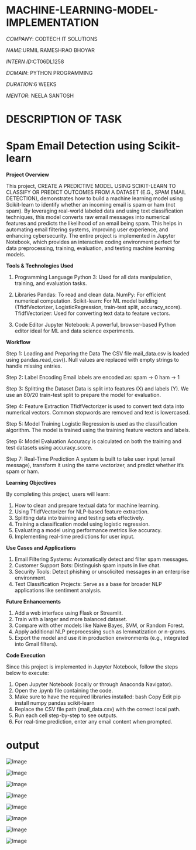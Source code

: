 # MACHINE-LEARNING-MODEL-IMPLEMENTATION

*COMPANY*: CODTECH IT SOLUTIONS

*NAME*:URMIL RAMESHRAO BHOYAR 

*INTERN ID*:CT06DL1258

*DOMAIN*: PYTHON PROGRAMMING

*DURATION*:6 WEEKS

*MENTOR*: NEELA SANTOSH

# DESCRIPTION OF TASK 

# Spam Email Detection using Scikit-learn
**Project Overview**

This project, CREATE A PREDICTIVE MODEL USING SCIKIT-LEARN TO CLASSIFY OR PREDICT OUTCOMES FROM A DATASET (E.G., SPAM EMAIL DETECTION), demonstrates how to build a machine learning model using Scikit-learn to 
identify whether an incoming email is spam or ham (not spam).
By leveraging real-world labeled data and using text classification techniques, this model converts raw email messages into numerical features and predicts the likelihood of an email being spam. This helps in 
automating email filtering systems, improving user experience, and enhancing cybersecurity.
The entire project is implemented in Jupyter Notebook, which provides an interactive coding environment perfect for data preprocessing, training, evaluation, and testing machine learning models.

**Tools & Technologies Used**

1. Programming Language
Python 3: Used for all data manipulation, training, and evaluation tasks.

2. Libraries
Pandas: To read and clean data.
NumPy: For efficient numerical computation.
Scikit-learn: For ML model building (TfidfVectorizer, LogisticRegression, train-test split, accuracy_score).
TfidfVectorizer: Used for converting text data to feature vectors.

3. Code Editor
Jupyter Notebook: A powerful, browser-based Python editor ideal for ML and data science experiments.

**Workflow**

Step 1: Loading and Preparing the Data
The CSV file mail_data.csv is loaded using pandas.read_csv().
Null values are replaced with empty strings to handle missing entries.

Step 2: Label Encoding
Email labels are encoded as:
spam → 0
ham → 1

Step 3: Splitting the Dataset
Data is split into features (X) and labels (Y).
We use an 80/20 train-test split to prepare the model for evaluation.

Step 4: Feature Extraction
TfidfVectorizer is used to convert text data into numerical vectors.
Common stopwords are removed and text is lowercased.

Step 5: Model Training
Logistic Regression is used as the classification algorithm.
The model is trained using the training feature vectors and labels.

Step 6: Model Evaluation
Accuracy is calculated on both the training and test datasets using accuracy_score.

Step 7: Real-Time Prediction
A system is built to take user input (email message), transform it using the same vectorizer, and predict whether it’s spam or ham.

**Learning Objectives**

By completing this project, users will learn:

1) How to clean and prepare textual data for machine learning.
2) Using TfidfVectorizer for NLP-based feature extraction.
3) Splitting data into training and testing sets effectively.
4) Training a classification model using logistic regression.
5) Evaluating a model using performance metrics like accuracy.
6) Implementing real-time predictions for user input.

**Use Cases and Applications**

1) Email Filtering Systems: Automatically detect and filter spam messages.
2) Customer Support Bots: Distinguish spam inputs in live chat.
3) Security Tools: Detect phishing or unsolicited messages in an enterprise environment.
4) Text Classification Projects: Serve as a base for broader NLP applications like sentiment analysis.

**Future Enhancements**

1) Add a web interface using Flask or Streamlit.
2) Train with a larger and more balanced dataset.
3) Compare with other models like Naive Bayes, SVM, or Random Forest.
4) Apply additional NLP preprocessing such as lemmatization or n-grams.
5) Export the model and use it in production environments (e.g., integrated into Gmail filters).

**Code Execution**

Since this project is implemented in Jupyter Notebook, follow the steps below to execute:

1) Open Jupyter Notebook (locally or through Anaconda Navigator).
2) Open the .ipynb file containing the code.
3) Make sure to have the required libraries installed:
bash
Copy
Edit
pip install numpy pandas scikit-learn
4) Replace the CSV file path (mail_data.csv) with the correct local path.
5) Run each cell step-by-step to see outputs.
6) For real-time prediction, enter any email content when prompted.

# output 
![Image](https://github.com/user-attachments/assets/52782238-7e9e-45c6-a7dd-906e165c9052)

![Image](https://github.com/user-attachments/assets/1a3a3ee3-c791-4a3b-978d-d2aab1696e5c)

![Image](https://github.com/user-attachments/assets/911b9cfd-adb5-4a06-9e42-29d0a50e0e91)

![Image](https://github.com/user-attachments/assets/a8267ceb-e62e-4699-af59-dff6313b090b)

![Image](https://github.com/user-attachments/assets/60a189d8-7b33-4d97-9f50-8cf3f81ad157)

![Image](https://github.com/user-attachments/assets/a64c9978-86f7-40cb-ac1c-201479c7fb3e)

![Image](https://github.com/user-attachments/assets/592ae821-9757-47f2-8f61-e4a5202fc217)

![Image](https://github.com/user-attachments/assets/5bdbfbf8-9d0f-417c-bee7-0a261a4498aa)


